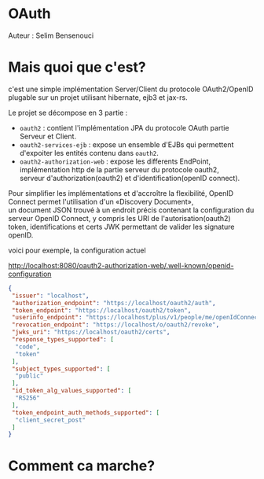 OAuth
=====

Auteur : Selim Bensenouci

Mais quoi que c'est?
===================

c'est une simple implémentation Server/Client du protocole OAuth2/OpenID plugable sur un projet utilisant hibernate, ejb3 et jax-rs.   

Le projet se décompose en 3 partie :
 
 * `oauth2` : contient l'implémentation JPA du protocole OAuth partie Serveur et Client.
 * `oauth2-services-ejb` : expose un ensemble d'EJBs  qui permettent d'expoiter les entités contenu dans `oauth2`.
 * `oauth2-authorization-web` : expose les differents EndPoint, implémentation http de la partie serveur du protocole oauth2,   
 serveur d'authorization(oauth2) et d'identification(openID connect).   

Pour simplifier les implémentations et d'accroître la flexibilité, OpenID Connect permet l'utilisation d'un «Discovery Document»,   
un document JSON trouvé à un endroit précis contenant la configuration du serveur OpenID Connect, y compris les URI de l'autorisation(oauth2)   
token, identifications et certs JWK permettant de valider les signature openID.   

voici pour exemple, la configuration actuel   

[http://localhost:8080/oauth2-authorization-web/.well-known/openid-configuration](http://localhost:8080/oauth2-authorization-web/.well-known/openid-configuration)

```json
{
 "issuer": "localhost",
 "authorization_endpoint": "https://localhost/oauth2/auth",
 "token_endpoint": "https://localhost/oauth2/token",
 "userinfo_endpoint": "https://localhost/plus/v1/people/me/openIdConnect",
 "revocation_endpoint": "https://localhost/o/oauth2/revoke",
 "jwks_uri": "https://localhost/oauth2/certs",
 "response_types_supported": [
  "code",
  "token"
 ],
 "subject_types_supported": [
  "public"
 ],
 "id_token_alg_values_supported": [
  "RS256"
 ],
 "token_endpoint_auth_methods_supported": [
  "client_secret_post"
 ]
}
```
Comment ca marche?
==================




